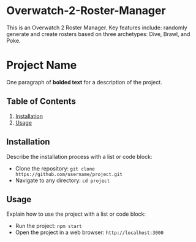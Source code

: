 # Overwatch-2-Roster-Manager

This is an Overwatch 2 Roster Manager. Key features include:
randomly generate and create rosters based on three archetypes: Dive, Brawl, and Poke.

# Project Name

One paragraph of **bolded text** for a description of the project.

## Table of Contents

1. [Installation](#installation)
2. [Usage](#usage)

<a name="installation"></a>

## Installation

Describe the installation process with a list or code block:

- Clone the repository: `git clone https://github.com/username/project.git`
- Navigate to any directory: `cd project`

<a name="usage"></a>

## Usage

Explain how to use the project with a list or code block:

- Run the project: `npm start`
- Open the project in a web browser: `http://localhost:3000`
